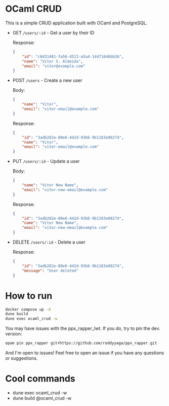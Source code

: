 # OCaml CRUD

This is a simple CRUD application built with OCaml and PostgreSQL.

- GET `/users/:id` - Get a user by their ID

  Response:

  ```JSON
  {
      "id": "c8d31481-fa56-4513-a5a4-14471646bb3b",
      "name": "Vitor S. Almeida",
      "email": "vitor@example.com"
  }
  ```

- POST `/users` - Create a new user

  Body:

  ```JSON
  {
      "name": "Vitor",
      "email": "vitor-email@example.com"
  }
  ```

  Response:

  ```JSON
  {
      "id": "3adb282e-80e6-442d-93b6-9b1183e08274",
      "name": "Vitor",
      "email": "vitor-email@example.com"
  }
  ```

- PUT `/users/:id` - Update a user

  Body:

  ```JSON
  {
      "name": "Vitor New Name",
      "email": "vitor-new-email@example.com"
  }
  ```

  Response:

  ```JSON
  {
      "id": "3adb282e-80e6-442d-93b6-9b1183e08274",
      "name": "Vitor New Name",
      "email": "vitor-new-email@example.com"
  }
  ```

- DELETE `/users/:id` - Delete a user

  Response:

  ```JSON
  {
      "id": "3adb282e-80e6-442d-93b6-9b1183e08274",
      "message": "User deleted"
  }
  ```

# How to run

```bash
docker compose up -d
dune build
dune exec ocaml_crud -w
```

You may have issues with the ppx_rapper_lwt. If you do, try to pin the dev. version:

```bash
opam pin ppx_rapper git+https://github.com/roddyyaga/ppx_rapper.git
```

And I'm open to issues! Feel free to open an issue if you have any questions or suggestions.

# Cool commands

- dune exec ocaml_crud -w
- dune build @ocaml_crud -w
